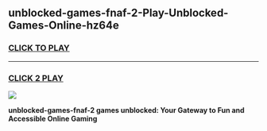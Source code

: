 
## unblocked-games-fnaf-2-Play-Unblocked-Games-Online-hz64e
<h3>
<a href="https://premium76.site?title=unblocked-games-fnaf-2&ref=24A">CLICK TO PLAY</a></h3>
<hr>

<h3>
<a href="https://premium76.site?title=unblocked-games-fnaf-2&ref=24A">CLICK 2 PLAY</a>
  
</h3>

<a href="https://premium76.site?title=unblocked-games-fnaf-2&ref=24A"><img src="https://clearcache.store/games.png"></a>


**unblocked-games-fnaf-2 games unblocked: Your Gateway to Fun and Accessible Online Gaming**
